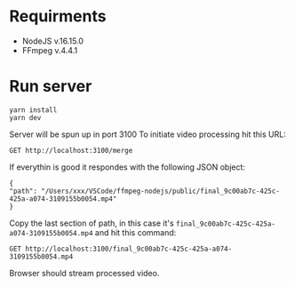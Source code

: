 # Requirments
- NodeJS v.16.15.0
- FFmpeg v.4.4.1

# Run server
```
yarn install
yarn dev
```
Server will be spun up in port 3100
To initiate video processing hit this URL:
```
GET http://localhost:3100/merge
```
If everythin is good it respondes with the following JSON object:
```
{
"path": "/Users/xxx/VSCode/ffmpeg-nodejs/public/final_9c00ab7c-425c-425a-a074-3109155b0054.mp4"
}
```
Copy the last section of path, in this case it's `final_9c00ab7c-425c-425a-a074-3109155b0054.mp4`
and hit this command:
```
GET http://localhost:3100/final_9c00ab7c-425c-425a-a074-3109155b0054.mp4
```
Browser should stream processed video.